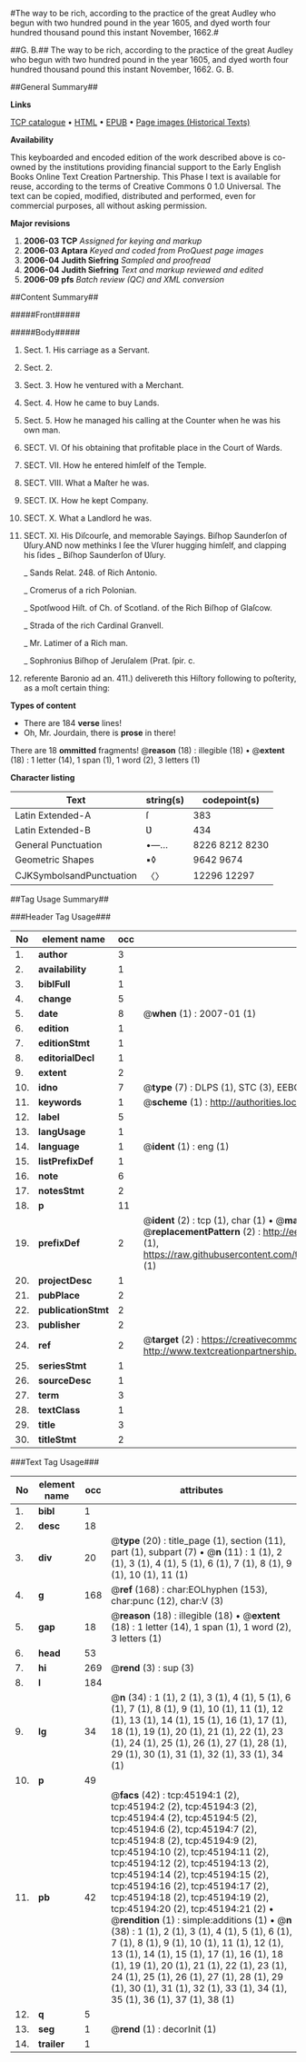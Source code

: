 #The way to be rich, according to the practice of the great Audley who begun with two hundred pound in the year 1605, and dyed worth four hundred thousand pound this instant November, 1662.#

##G. B.##
The way to be rich, according to the practice of the great Audley who begun with two hundred pound in the year 1605, and dyed worth four hundred thousand pound this instant November, 1662.
G. B.

##General Summary##

**Links**

[TCP catalogue](http://www.ota.ox.ac.uk/tcp/)  • 
[HTML](http://tei.it.ox.ac.uk/tcp/Texts-HTML/free/A26/A26201.html)  • 
[EPUB](http://tei.it.ox.ac.uk/tcp/Texts-EPUB/free/A26/A26201.epub) • 
[Page images (Historical Texts)](https://data.historicaltexts.jisc.ac.uk/view?pubId=eebo-10525906e&pageId=eebo-10525906e-45194-1)

**Availability**

This keyboarded and encoded edition of the
	       work described above is co-owned by the institutions
	       providing financial support to the Early English Books
	       Online Text Creation Partnership. This Phase I text is
	       available for reuse, according to the terms of Creative
	       Commons 0 1.0 Universal. The text can be copied,
	       modified, distributed and performed, even for
	       commercial purposes, all without asking permission.

**Major revisions**

1. __2006-03__ __TCP__ *Assigned for keying and markup*
1. __2006-03__ __Aptara__ *Keyed and coded from ProQuest page images*
1. __2006-04__ __Judith Siefring__ *Sampled and proofread*
1. __2006-04__ __Judith Siefring__ *Text and markup reviewed and edited*
1. __2006-09__ __pfs__ *Batch review (QC) and XML conversion*

##Content Summary##

#####Front#####

#####Body#####

1. Sect. 1. His carriage as a Servant.

1. Sect. 2.

1. Sect. 3. How he ventured with a Merchant.

1. Sect. 4. How he came to buy Lands.

1. Sect. 5. How he managed his calling at the Counter
when he was his own man.

1. SECT. VI. Of his obtaining that profitable place in
the Court of Wards.

1. SECT. VII. How he entered himſelf of the Temple.

1. SECT. VIII. What a Maſter he was.

1. SECT. IX. How he kept Company.

1. SECT. X. What a Landlord he was.

1. SECT. XI. His Diſcourſe, and memorable Sayings.
Biſhop Saunderſon of Ʋſury.AND now methinks I ſee the Vſurer hugging himſelf,
and clapping his ſides
    _ Biſhop Saunderſon of Ʋſury.

    _ Sands Relat. 248. of Rich Antonio.

    _ Cromerus of a rich Polonian.

    _ Spotſwood Hiſt. of Ch. of Scotland. of the
Rich Biſhop of Glaſcow.

    _ Strada of the rich Cardinal Granvell.

    _ Mr. Latimer of a Rich man.

    _ Sophronius Biſhop of Jeruſalem (Prat. ſpir. c.
195. referente Baronio ad an. 411.) delivereth
this Hiſtory following to poſterity, as a
moſt certain thing:

**Types of content**

  * There are 184 **verse** lines!
  * Oh, Mr. Jourdain, there is **prose** in there!

There are 18 **ommitted** fragments! 
 @__reason__ (18) : illegible (18)  •  @__extent__ (18) : 1 letter (14), 1 span (1), 1 word (2), 3 letters (1)

**Character listing**


|Text|string(s)|codepoint(s)|
|---|---|---|
|Latin Extended-A|ſ|383|
|Latin Extended-B|Ʋ|434|
|General Punctuation|•—…|8226 8212 8230|
|Geometric Shapes|▪◊|9642 9674|
|CJKSymbolsandPunctuation|〈〉|12296 12297|

##Tag Usage Summary##

###Header Tag Usage###

|No|element name|occ|attributes|
|---|---|---|---|
|1.|__author__|3||
|2.|__availability__|1||
|3.|__biblFull__|1||
|4.|__change__|5||
|5.|__date__|8| @__when__ (1) : 2007-01 (1)|
|6.|__edition__|1||
|7.|__editionStmt__|1||
|8.|__editorialDecl__|1||
|9.|__extent__|2||
|10.|__idno__|7| @__type__ (7) : DLPS (1), STC (3), EEBO-CITATION (1), OCLC (1), VID (1)|
|11.|__keywords__|1| @__scheme__ (1) : http://authorities.loc.gov/ (1)|
|12.|__label__|5||
|13.|__langUsage__|1||
|14.|__language__|1| @__ident__ (1) : eng (1)|
|15.|__listPrefixDef__|1||
|16.|__note__|6||
|17.|__notesStmt__|2||
|18.|__p__|11||
|19.|__prefixDef__|2| @__ident__ (2) : tcp (1), char (1)  •  @__matchPattern__ (2) : ([0-9\-]+):([0-9IVX]+) (1), (.+) (1)  •  @__replacementPattern__ (2) : http://eebo.chadwyck.com/downloadtiff?vid=$1&page=$2 (1), https://raw.githubusercontent.com/textcreationpartnership/Texts/master/tcpchars.xml#$1 (1)|
|20.|__projectDesc__|1||
|21.|__pubPlace__|2||
|22.|__publicationStmt__|2||
|23.|__publisher__|2||
|24.|__ref__|2| @__target__ (2) : https://creativecommons.org/publicdomain/zero/1.0/ (1), http://www.textcreationpartnership.org/docs/. (1)|
|25.|__seriesStmt__|1||
|26.|__sourceDesc__|1||
|27.|__term__|3||
|28.|__textClass__|1||
|29.|__title__|3||
|30.|__titleStmt__|2||


###Text Tag Usage###

|No|element name|occ|attributes|
|---|---|---|---|
|1.|__bibl__|1||
|2.|__desc__|18||
|3.|__div__|20| @__type__ (20) : title_page (1), section (11), part (1), subpart (7)  •  @__n__ (11) : 1 (1), 2 (1), 3 (1), 4 (1), 5 (1), 6 (1), 7 (1), 8 (1), 9 (1), 10 (1), 11 (1)|
|4.|__g__|168| @__ref__ (168) : char:EOLhyphen (153), char:punc (12), char:V (3)|
|5.|__gap__|18| @__reason__ (18) : illegible (18)  •  @__extent__ (18) : 1 letter (14), 1 span (1), 1 word (2), 3 letters (1)|
|6.|__head__|53||
|7.|__hi__|269| @__rend__ (3) : sup (3)|
|8.|__l__|184||
|9.|__lg__|34| @__n__ (34) : 1 (1), 2 (1), 3 (1), 4 (1), 5 (1), 6 (1), 7 (1), 8 (1), 9 (1), 10 (1), 11 (1), 12 (1), 13 (1), 14 (1), 15 (1), 16 (1), 17 (1), 18 (1), 19 (1), 20 (1), 21 (1), 22 (1), 23 (1), 24 (1), 25 (1), 26 (1), 27 (1), 28 (1), 29 (1), 30 (1), 31 (1), 32 (1), 33 (1), 34 (1)|
|10.|__p__|49||
|11.|__pb__|42| @__facs__ (42) : tcp:45194:1 (2), tcp:45194:2 (2), tcp:45194:3 (2), tcp:45194:4 (2), tcp:45194:5 (2), tcp:45194:6 (2), tcp:45194:7 (2), tcp:45194:8 (2), tcp:45194:9 (2), tcp:45194:10 (2), tcp:45194:11 (2), tcp:45194:12 (2), tcp:45194:13 (2), tcp:45194:14 (2), tcp:45194:15 (2), tcp:45194:16 (2), tcp:45194:17 (2), tcp:45194:18 (2), tcp:45194:19 (2), tcp:45194:20 (2), tcp:45194:21 (2)  •  @__rendition__ (1) : simple:additions (1)  •  @__n__ (38) : 1 (1), 2 (1), 3 (1), 4 (1), 5 (1), 6 (1), 7 (1), 8 (1), 9 (1), 10 (1), 11 (1), 12 (1), 13 (1), 14 (1), 15 (1), 17 (1), 16 (1), 18 (1), 19 (1), 20 (1), 21 (1), 22 (1), 23 (1), 24 (1), 25 (1), 26 (1), 27 (1), 28 (1), 29 (1), 30 (1), 31 (1), 32 (1), 33 (1), 34 (1), 35 (1), 36 (1), 37 (1), 38 (1)|
|12.|__q__|5||
|13.|__seg__|1| @__rend__ (1) : decorInit (1)|
|14.|__trailer__|1||
